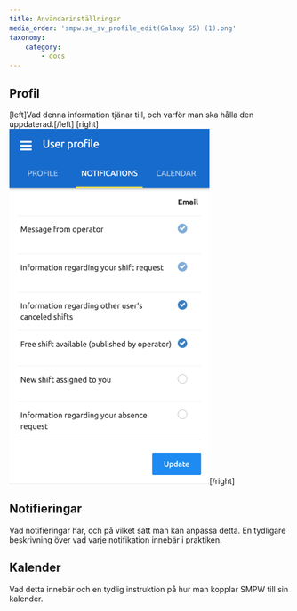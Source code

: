 ```yaml
---
title: Användarinställningar
media_order: 'smpw.se_sv_profile_edit(Galaxy S5) (1).png'
taxonomy:
    category:
        - docs
---
```


## Profil

[left]Vad denna information tjänar till, och varför man ska hålla den uppdaterad.[/left]
[right]![](smpw.se_sv_profile_edit%28Galaxy%20S5%29%20%281%29.png)[/right]

## Notifieringar
Vad notifieringar här, och på vilket sätt man kan anpassa detta. En tydligare beskrivning över vad varje notifikation innebär i praktiken.

## Kalender
Vad detta innebär och en tydlig instruktion på hur man kopplar SMPW till sin kalender.